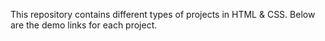 This repository contains different types of projects in HTML & CSS. Below are the demo links for each project.

